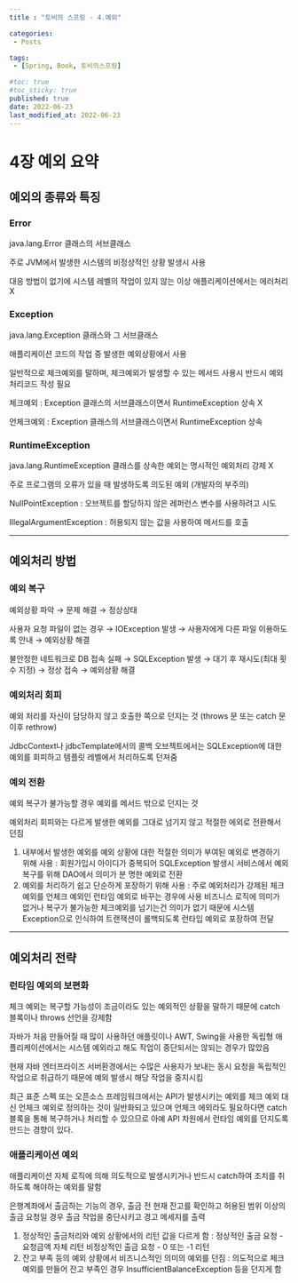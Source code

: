 ```yaml
---
title : "토비의 스프링 - 4.예외"

categories:
 - Posts

tags:
 - [Spring, Book, 토비의스프링]

#toc: true
#toc_sticky: true
published: true
date: 2022-06-23
last_modified_at: 2022-06-23
---
```


# 4장 예외 요약

## 예외의 종류와 특징

### Error

java.lang.Error 클래스의 서브클래스

주로 JVM에서 발생한 시스템의 비정상적인 상황 발생시 사용

대응 방법이 없기에 시스템 레벨의 작업이 있지 않는 이상 애플리케이션에서는 에러처리 X

### Exception

java.lang.Exception 클래스와 그 서브클래스

애플리케이션 코드의 작업 중 발생한 예외상황에서 사용

일반적으로 체크예외를 말하며, 체크예외가 발생할 수 있는 메서드 사용시 반드시 예외 처리코드 작성 필요

체크예외 : Exception 클래스의 서브클래스이면서 RuntimeException 상속 X

언체크예외 : Exception 클래스의 서브클래스이면서 RuntimeException 상속

### RuntimeException

java.lang.RuntimeException 클래스를 상속한 예외는 명시적인 예외처리 강제 X

주로 프로그램의 오류가 있을 때 발생하도록 의도된 예외 (개발자의 부주의)

NullPointException : 오브젝트를 할당하지 않은 레퍼런스 변수를 사용하려고 시도

IllegalArgumentException : 허용되지 않는 값을 사용하여 메서드를 호출

---

## 예외처리 방법

### 예외 복구

예외상황 파악 → 문제 해결 → 정상상태

사용자 요청 파일이 없는 경우 → IOException 발생 → 사용자에게 다른 파일 이용하도록 안내 → 예외상황 해결

불안정한 네트워크로 DB 접속 실패 → SQLException 발생 → 대기 후 재시도(최대 횟수 지정) → 정상 접속
→ 예외상황 해결

### 예외처리 회피

예외 처리를 자신이 담당하지 않고 호출한 쪽으로 던지는 것 (throws 문 또는 catch 문 이후 rethrow)

JdbcContext나 jdbcTemplate에서의 콜백 오브젝트에서는 SQLException에 대한 예외를 회피하고 템플릿 레벨에서 처리하도록 던져줌

### 예외 전환

예외 복구가 불가능할 경우 예외를 메서드 밖으로 던지는 것 

예외처리 회피와는 다르게 발생한 예외를 그대로 넘기지 않고 적절한 에외로 전환해서 던짐

1. 내부에서 발생한 예외를 예외 상황에 대한 적절한 의미가 부여된 예외로 변경하기 위해 사용
: 회원가입시 아이디가 중복되어 SQLException 발생시 서비스에서 예외 복구를 위해 DAO에서 의미가 분
명한 예외로 전환
2. 예외를 처리하기 쉽고 단순하게 포장하기 위해 사용
: 주로 예외처리가 강제된 체크예외를 언체크 예외인 런타임 예외로 바꾸는 경우에 사용
비즈니스 로직에 의미가 없거나 복구가 불가능한 체크예외를 넘기는건 의미가 없기 때문에 시스템 Exception으로 인식하여 트랜잭션이 롤백되도록 런타입 예외로 포장하여 전달

---

## 예외처리 전략

### 런타임 예외의 보편화

체크 예외는 복구할 가능성이 조금이라도 있는 예외적인 상황을 말하기 때문에 catch 블록이나 throws 선언을 강제함

자바가 처음 만들어질 때 많이 사용하던 애플릿이나 AWT, Swing을 사용한 독립형 애플리케이션에서는 시스템 예외라고 해도 작업이 중단되서는 않되는 경우가 많았음

현재 자바 엔터프라이즈 서버환경에서는 수많은 사용자가 보내는 동시 요청을 독립적인 작업으로 취급하기 때문에 예외 발생시 해당 작업을 중지시킴

최근 표준 스펙 또는 오픈소스 프레임워크에서는 API가 발생시키는 예외를 체크 예외 대신 언체크 예외로 정의하는 것이 일반화되고 있으며 언체크 에외라도 필요하다면 catch 블록을 통해 복구하거나 처리할 수 있으므로 아예 API 차원에서 런타임 예외를 던지도록 만드는 경향이 있다.

### 애플리케이션 예외

애플리케이션 자체 로직에 의해 의도적으로 발생시키거나 반드시 catch하여 조치를 취하도록 해야하는 예외를 말함

은행계좌에서 출금하는 기능의 경우, 출금 전 현재 잔고를 확인하고 허용된 범위 이상의 출금 요청일 경우 출금 작업을 중단시키고 경고 메세지를 출력

1. 정상적인 출금처리와 예외 상황에서의 리턴 값을 다르게 함
: 정상적인 출금 요청 - 요청금액 자체 리턴
  비정상적인 출금 요청 - 0 또는 -1 리턴
2. 잔고 부족 등의 예외 상황에서 비즈니스적인 의미의 예외를 던짐
: 의도적으로 체크 예외를 만들어 잔고 부족인 경우 InsufficientBalanceException 등을 던지게 함